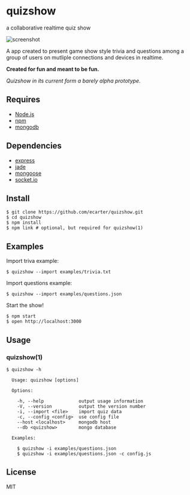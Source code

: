 # quizshow

a collaborative realtime quiz show

![screenshot](https://raw.github.com/ecarter/quizshow/master/screenshot.png)

A app created to present game show style trivia and questions among 
a group of users on mutliple connections and devices in realtime.

**Created for fun and meant to be fun.**

_Quizshow in its current form a barely alpha prototype._

## Requires

* [Node.js](http://nodejs.org)
* [npm](http://npmjs.org)
* [mongodb](http://mongodb.org)

## Dependencies

* [express](http://expressjs.com)
* [jade](http://jade-lang.com)
* [mongoose](http://mongoosejs.com)
* [socket.io](http://socket.io)

## Install

    $ git clone https://github.com/ecarter/quizshow.git
    $ cd quizshow
    $ npm install
    $ npm link # optional, but required for quizshow(1)

## Examples

Import triva example:

    $ quizshow --import examples/trivia.txt

Import questions example:

    $ quizshow --import examples/questions.json

Start the show!

    $ npm start
    $ open http://localhost:3000

## Usage

### quizshow(1)

    $ quizshow -h

      Usage: quizshow [options]

      Options:

        -h, --help             output usage information
        -V, --version          output the version number
        -i, --import <file>    import quiz data
        -c, --config <config>  use config file
        --host <localhost>     mongodb host
        --db <quizshow>        mongo database

      Examples:

        $ quizshow -i examples/questions.json
        $ quizshow -i examples/questions.json -c config.js



## License

MIT

